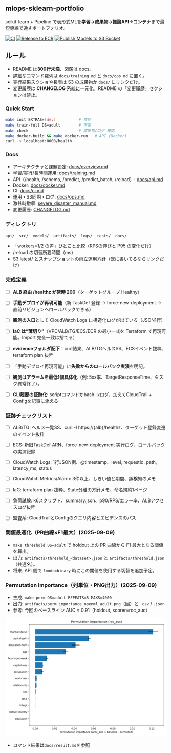 ## mlops-sklearn-portfolio

scikit-learn + Pipeline で表形式MLを**学習→成果物→推論API→コンテナ**まで最短導線で通すポートフォリオ。

[![CI](https://github.com/Nickelth/mlops-sklearn-portfolio/actions/workflows/ci.yml/badge.svg)](../../actions)
[![Release to ECR](https://github.com/Nickelth/mlops-sklearn-portfolio/actions/workflows/release-ecr.yml/badge.svg)](../../actions)
[![Publish Models to S3 Bucket](https://github.com/Nickelth/mlops-sklearn-portfolio/actions/workflows/push-s3.yml/badge.svg)](../../actions)

## ルール

* README は**300行未満**、図鑑は docs。
* 詳細なコマンド羅列は `docs/training.md` と `docs/ops.md` に置く。
* 実行結果スクショや長表は S3 の成果物か `docs/` にリンクだけ。
* 変更履歴は **CHANGELOG** 系統に一元化。README の「変更履歴」セクションは禁止。

### Quick Start
```bash
make init EXTRAS=[dev]          # 依存
make train-full DS=adult        # 学習
make check                      # 成果物/ログ 確認
make docker-build && make docker-run   # API (Docker)
curl -s localhost:8000/health
```

### Docs

* アーキテクチャと課題設定: [docs/overview.md](docs/overview.md)
* 学習/実行/長時間運用: [docs/training.md](docs/training.md)
* API（/health, /schema, /predict, /predict\_batch, /reload）: [docs/api.md](docs/api.md)
* Docker: [docs/docker.md](docs/docker.md)
* CI: [docs/ci.md](docs/ci.md)
* 運用・S3同期・ログ: [docs/ops.md](docs/ops.md)
* 激甚時撤収: [severe\_disaster\_manual.md](docs/severe_disaster_manual.md)
* 変更履歴: [CHANGELOG.md](docs/CHANGELOG.md)

### ディレクトリ

```
api/  src/  models/  artifacts/  logs/  tests/  docs/
```

- 「workers=1/2 の差」ひとこと比較（RPSの伸びと P95 の変化だけ）
- /reload の切替所要時間（ms）
- S3 latest/ とスナップショットの両立運用方針（既に書いてるならリンクだけ）

### 完成定義

- [ ] **ALB 経由 /healthz が常時 200**（ターゲットグループ Healthy） 

- [ ] **手動デプロイが再現可能**（新 TaskDef 登録 → force-new-deployment → 直前リビジョンへロールバックできる） 

- [ ] **観測の入口**として CloudWatch Logs に構造化ログが出ている（JSON1行） 

- [ ] **IaC は“薄切り”**（VPC/ALB/TG/ECS/ECR の最小一式を Terraform で再現可能。Import 完全一致は捨てる） 

- [ ] **evidenceフォルダ配下**：curl結果、ALB/TGヘルスSS、ECSイベント抜粋、terraform plan 抜粋 

- [ ] 「手動デプロイ再現可能」に**失敗からのロールバック実演**を明記。

- [ ] **観測はアラームを最低1個具体化**（例: 5xx率、TargetResponseTime、タスク異常終了）。 

- [ ] **CLI履歴の証跡化**: scriptコマンドかbash -xログ、加えてCloudTrail + Configを記事に添える

### 証跡チェックリスト

- [ ] ALB/TG: ヘルス一覧SS、curl -I https://{alb}/healthz、ターゲット登録変遷のイベント抜粋

- [ ] ECS: 新旧TaskDef ARN、force-new-deployment 実行ログ、ロールバックの実演記録

- [ ] CloudWatch Logs: 1行JSON例、@timestamp、level, requestId, path, latency_ms, status

- [ ] CloudWatch Metrics/Alarm: 3件以上、しきい値と期間、誤検知のメモ

- [ ] IaC: terraform plan 抜粋、State分離の方針メモ、命名規約1ページ

- [ ] 負荷試験: k6スクリプト、summary.json、p90/RPS/エラー率、ALBアクセスログ抜粋

- [ ] 監査系: CloudTrailとConfigのクエリ内容とエビデンスのパス

### 閾値最適化（PR曲線×F1最大）(2025-09-09)

- `make threshold DS=adult` で holdout 上の PR 曲線から F1 最大となる閾値を算出。
- 出力: `artifacts/threshold_<dataset>.json` と `artifacts/threshold.json`（共通名）。
- 将来: API 側で `?mode=binary` 時にこの閾値を使用する切替を追加予定。

### Permutation Importance（列単位・PNG出力）(2025-09-09)
- 生成: `make perm DS=adult REPEATS=8 MAXS=4000`
- 出力: `artifacts/perm_importance_openml_adult.png`（図）と `.csv` / `.json`
- 参考: 今回のベースライン AUC ≈ 0.91（holdout, scorer=roc_auc）

![Permutation importance (adult)](artifacts/perm_importance_openml_adult.png)

- コマンド結果は`docs/result.md`を参照